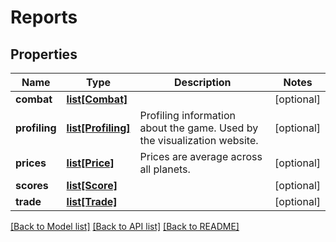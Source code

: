 # Reports

## Properties
Name | Type | Description | Notes
------------ | ------------- | ------------- | -------------
**combat** | [**list[Combat]**](Combat.md) |  | [optional] 
**profiling** | [**list[Profiling]**](Profiling.md) | Profiling information about the game. Used by the visualization website. | [optional] 
**prices** | [**list[Price]**](Price.md) | Prices are average across all planets. | [optional] 
**scores** | [**list[Score]**](Score.md) |  | [optional] 
**trade** | [**list[Trade]**](Trade.md) |  | [optional] 

[[Back to Model list]](../README.md#documentation-for-models) [[Back to API list]](../README.md#documentation-for-api-endpoints) [[Back to README]](../README.md)

